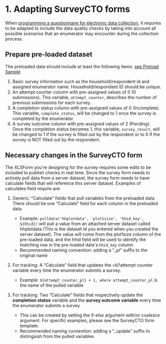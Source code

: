 
# 1. Adapting SurveyCTO forms
When [programming a questionnaire for electronic data collection](https://docs.surveycto.com/02-designing-forms/01-core-concepts/02.starting-a-new-form.html), it requires to be adapted to include the data quality checks by taking into account all possible scenarios that an enumerator may encounter during the collection process.
## Prepare pre-loaded dataset

The preloaded data should include at least the following items:
[see Preload Sample](https://github.com/dime-worldbank/iesurveykit/blob/main/iesurveychecks/scto/Preloaded%20Data%20Sample.xlsx)

  1. Basic survey information such as the household/respondent id and assigned enumerator name.  Household/respondent ID should be unique.
  2. An attempt counter column with pre-assigned values of 0 (0 submissions). This variable, `attempt_counter`, describes the number of previous submissions for each survey.
  3. A completion status column with pre-assigned values of 0 (Incomplete). This variable, `complete_status`, will be changed to 1 once the survey is completed by the enumerator.
  4. A survey outcome column with pre-assigned values of 2 (Pending).  Once the completion status becomes 1, this variable, `survey_result`, will be changed to 1 if the survey is filled out by the respondent or to 0 if the survey is NOT filled out by the respondent.

## Necessary changes in the SurveyCTO form
The XLSForm you're designing for the survey requires some edits to be included to publish checks in real time. Since the survey form needs to actively pull data from a server dataset, the survey form needs to have calculate fields that will reference this server dataset. Examples of calculates field require are:
1. Generic: “Calculate” fields that pull variables from the preloaded data. There should be one “Calculate” field for each column in the preloaded data
   * Example:  `pulldata('hhplotdata', 'plot1size', 'hhid_key', ${hhid})` will pull a value from an attached server dataset called hhplotdata (This is the dataset id you entered when you created the server dataset). The value will come from the plot1size column of the pre-loaded data, and the hhid field will be used to identify the matching row in the pre-loaded data's `hhid_key` column
   * Recommended naming convention:  adding a “_pl” suffix to the original name

2. For tracking: A “Calculate” field that updates the <b?attempt counter</b> variable every time the enumerator submits a survey.
    * Example: `${attempt_counter_pl} + 1, where attempt_counter_pl` is the name of the pulled variable

3. For tracking: Two “Calculate” fields that respectively update the <b>completion status</b> variable and the <b>survey outcome variable</b> every time the enumerator submits a survey
    * This can be created by setting the if-else argument with/or coalesce argument. For specific examples, please see the SurveyCTO form template.
    * Recommended naming convention: adding a “_update” suffix to distinguish from the pulled variables

